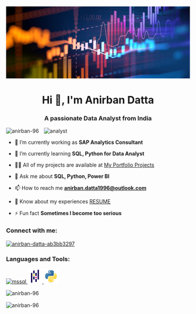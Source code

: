 ![logo](https://github.com/anirban-96/anirban-96/blob/main/1598083112684.jpg)
<h1 align="center">Hi 👋, I'm Anirban Datta</h1>
<h3 align="center">A passionate Data Analyst from India</h3>

<img align="right" alt="analyst" width="400" src="https://i.pinimg.com/originals/91/16/8b/91168b4873f6659b3e9fdfe4b89cd864.gif">

<p align="left"> <img src="https://komarev.com/ghpvc/?username=anirban-96&label=Profile%20views&color=0e75b6&style=flat" alt="anirban-96" /> </p>

- 🔭 I’m currently working as **SAP Analytics Consultant**

- 🌱 I’m currently learning **SQL, Python for Data Analyst**

- 👨‍💻 All of my projects are available at [My Portfolio Projects](https://github.com/anirban-96?tab=repositories)

- 💬 Ask me about **SQL, Python, Power BI**

- 📫 How to reach me **anirban.datta1996@outlook.com**

- 📄 Know about my experiences [RESUME](https://drive.google.com/file/d/1vW4LySB1gCKx6xGNhlVR448FEkLQB6ZB/view?usp=sharing)

- ⚡ Fun fact **Sometimes I become too serious**

<h3 align="left">Connect with me:</h3>
<p align="left">
<a href="https://linkedin.com/in/anirban-datta-ab3bb3297" target="blank"><img align="center" src="https://raw.githubusercontent.com/rahuldkjain/github-profile-readme-generator/master/src/images/icons/Social/linked-in-alt.svg" alt="anirban-datta-ab3bb3297" height="30" width="40" /></a>
</p>

<h3 align="left">Languages and Tools:</h3>
<p align="left"> <a href="https://www.microsoft.com/en-us/sql-server" target="_blank" rel="noreferrer"> <img src="https://www.svgrepo.com/show/303229/microsoft-sql-server-logo.svg" alt="mssql" width="40" height="40"/> </a> <a href="https://pandas.pydata.org/" target="_blank" rel="noreferrer"> <img src="https://raw.githubusercontent.com/devicons/devicon/2ae2a900d2f041da66e950e4d48052658d850630/icons/pandas/pandas-original.svg" alt="pandas" width="40" height="40"/> </a> <a href="https://www.python.org" target="_blank" rel="noreferrer"> <img src="https://raw.githubusercontent.com/devicons/devicon/master/icons/python/python-original.svg" alt="python" width="40" height="40"/> </a> </p>

<p><img align="center" src="https://github-readme-stats.vercel.app/api/top-langs?username=anirban-96&show_icons=true&locale=en&layout=compact" alt="anirban-96" /></p>

<p><img align="center" src="https://github-readme-streak-stats.herokuapp.com/?user=anirban-96&" alt="anirban-96" /></p>
